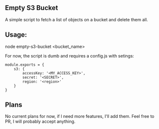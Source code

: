 Empty S3 Bucket
---------------

A simple script to fetch a list of objects on a bucket and delete them all.

## Usage: 

node empty-s3-bucket <bucket_name>

For now, the script is dumb and requires a config.js with setings:

    module.exports = {
        s3: {
            accessKey: '<MY_ACCESS_KEY>',
            secret: '<SECRET>',
            region: '<region>'
        }
    }

## Plans

No current plans for now, if I need more features, I'll add them. Feel free to PR, I will probably accept anything.


